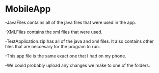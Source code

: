 # MobileApp

-JavaFiles contains all of the java files that were used in the app.

-XMLFiles contains the xml files that were used.

-TestApplication.zip has all of the java and xml files. It also contains other files that are neccesary for the program to run.

-This app file is the same exact one that I had on my phone.

-We could probably upload any changes we make to one of the folders.
